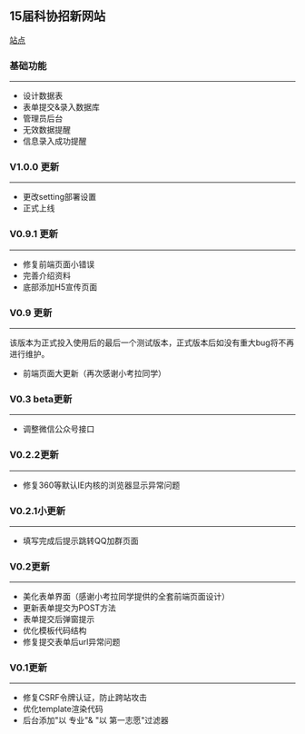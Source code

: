 ## 15届科协招新网站
[站点](http://www.gvoidy.cn/)

### 基础功能
***
- 设计数据表
- 表单提交&录入数据库
- 管理员后台
- 无效数据提醒
- 信息录入成功提醒

### V1.0.0 更新
***
- 更改setting部署设置
- 正式上线

### V0.9.1 更新
***
- 修复前端页面小错误
- 完善介绍资料
- 底部添加H5宣传页面

### V0.9 更新
***
该版本为正式投入使用后的最后一个测试版本，正式版本后如没有重大bug将不再进行维护。

- 前端页面大更新（再次感谢小考拉同学）


### V0.3 beta更新
***
- 调整微信公众号接口

### V0.2.2更新
***
- 修复360等默认IE内核的浏览器显示异常问题

### V0.2.1小更新
***
- 填写完成后提示跳转QQ加群页面

### V0.2更新
***
- 美化表单界面（感谢小考拉同学提供的全套前端页面设计）
- 更新表单提交为POST方法
- 表单提交后弹窗提示
- 优化模板代码结构
- 修复提交表单后url异常问题

### V0.1更新
***
- 修复CSRF令牌认证，防止跨站攻击
- 优化template渲染代码
- 后台添加"以 专业"& "以 第一志愿"过滤器



